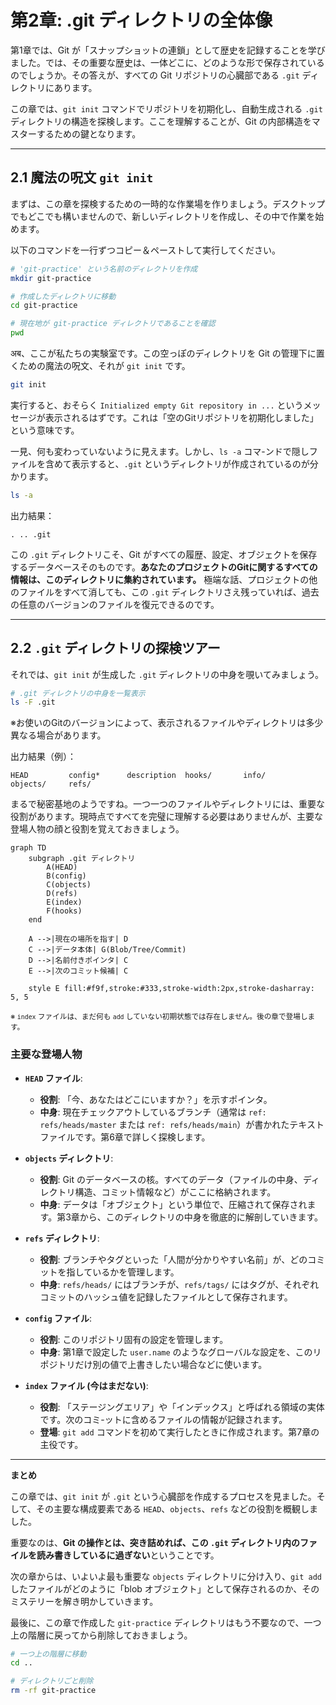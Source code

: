 # 第2章: .git ディレクトリの全体像

第1章では、Git が「スナップショットの連鎖」として歴史を記録することを学びました。では、その重要な歴史は、一体どこに、どのような形で保存されているのでしょうか。その答えが、すべての Git リポジトリの心臓部である `.git` ディレクトリにあります。

この章では、`git init` コマンドでリポジトリを初期化し、自動生成される `.git` ディレクトリの構造を探検します。ここを理解することが、Git の内部構造をマスターするための鍵となります。

---

## 2.1 魔法の呪文 `git init`

まずは、この章を探検するための一時的な作業場を作りましょう。デスクトップでもどこでも構いませんので、新しいディレクトリを作成し、その中で作業を始めます。

以下のコマンドを一行ずつコピー＆ペーストして実行してください。

```bash
# 'git-practice' という名前のディレクトリを作成
mkdir git-practice

# 作成したディレクトリに移動
cd git-practice

# 現在地が git-practice ディレクトリであることを確認
pwd
```

 अब、ここが私たちの実験室です。この空っぽのディレクトリを Git の管理下に置くための魔法の呪文、それが `git init` です。

```bash
git init
```

実行すると、おそらく `Initialized empty Git repository in ...` というメッセージが表示されるはずです。これは「空のGitリポジトリを初期化しました」という意味です。

一見、何も変わっていないように見えます。しかし、`ls -a` コマ-ンドで隠しファイルを含めて表示すると、`.git` というディレクトリが作成されているのが分かります。

```bash
ls -a
```
出力結果：
```
. .. .git
```

この `.git` ディレクトリこそ、Git がすべての履歴、設定、オブジェクトを保存するデータベースそのものです。**あなたのプロジェクトのGitに関するすべての情報は、このディレクトリに集約されています。** 極端な話、プロジェクトの他のファイルをすべて消しても、この `.git` ディレクトリさえ残っていれば、過去の任意のバージョンのファイルを復元できるのです。

---

## 2.2 `.git` ディレクトリの探検ツアー

それでは、`git init` が生成した `.git` ディレクトリの中身を覗いてみましょう。

```bash
# .git ディレクトリの中身を一覧表示
ls -F .git
```
※お使いのGitのバージョンによって、表示されるファイルやディレクトリは多少異なる場合があります。

出力結果（例）：
```
HEAD         config*      description  hooks/       info/        objects/     refs/
```

まるで秘密基地のようですね。一つ一つのファイルやディレクトリには、重要な役割があります。現時点ですべてを完璧に理解する必要はありませんが、主要な登場人物の顔と役割を覚えておきましょう。

```mermaid
graph TD
    subgraph .git ディレクトリ
        A(HEAD)
        B(config)
        C(objects)
        D(refs)
        E(index)
        F(hooks)
    end

    A -->|現在の場所を指す| D
    C -->|データ本体| G(Blob/Tree/Commit)
    D -->|名前付きポインタ| C
    E -->|次のコミット候補| C

    style E fill:#f9f,stroke:#333,stroke-width:2px,stroke-dasharray: 5, 5
```
<small>※ `index` ファイルは、まだ何も `add` していない初期状態では存在しません。後の章で登場します。</small>

### 主要な登場人物

- **`HEAD` ファイル**:
  - **役割**: 「今、あなたはどこにいますか？」を示すポインタ。
  - **中身**: 現在チェックアウトしているブランチ（通常は `ref: refs/heads/master` または `ref: refs/heads/main`）が書かれたテキストファイルです。第6章で詳しく探検します。

- **`objects` ディレクトリ**:
  - **役割**: Git のデータベースの核。すべてのデータ（ファイルの中身、ディレクトリ構造、コミット情報など）がここに格納されます。
  - **中身**: データは「オブジェクト」という単位で、圧縮されて保存されます。第3章から、このディレクトリの中身を徹底的に解剖していきます。

- **`refs` ディレクトリ**:
  - **役割**: ブランチやタグといった「人間が分かりやすい名前」が、どのコミットを指しているかを管理します。
  - **中身**: `refs/heads/` にはブランチが、`refs/tags/` にはタグが、それぞれコミットのハッシュ値を記録したファイルとして保存されます。

- **`config` ファイル**:
  - **役割**: このリポジトリ固有の設定を管理します。
  - **中身**: 第1章で設定した `user.name` のようなグローバルな設定を、このリポジトリだけ別の値で上書きしたい場合などに使います。

- **`index` ファイル (今はまだない)**:
  - **役割**: 「ステージングエリア」や「インデックス」と呼ばれる領域の実体です。次のコミ-ットに含めるファイルの情報が記録されます。
  - **登場**: `git add` コマンドを初めて実行したときに作成されます。第7章の主役です。

---

**まとめ**

この章では、`git init` が `.git` という心臓部を作成するプロセスを見ました。そして、その主要な構成要素である `HEAD`、`objects`、`refs` などの役割を概観しました。

重要なのは、**Git の操作とは、突き詰めれば、この `.git` ディレクトリ内のファイルを読み書きしているに過ぎない**ということです。

次の章からは、いよいよ最も重要な `objects` ディレクトリに分け入り、`git add` したファイルがどのように「blob オブジェクト」として保存されるのか、そのミステリーを解き明かしていきます。

最後に、この章で作成した `git-practice` ディレクトリはもう不要なので、一つ上の階層に戻ってから削除しておきましょう。

```bash
# 一つ上の階層に移動
cd ..

# ディレクトリごと削除
rm -rf git-practice
```
